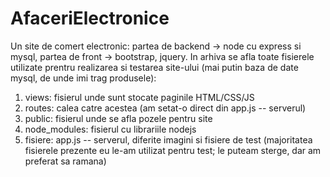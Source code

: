 # AfaceriElectronice
Un site de comert electronic: partea de backend -> node cu express si mysql, partea de front -> bootstrap, jquery.
In arhiva se afla toate fisierele utilizate prentru realizarea si testarea site-ului (mai putin baza de date mysql, de unde imi trag produsele):
1. views: fisierul unde sunt stocate paginile HTML/CSS/JS 
2. routes: calea catre acestea (am setat-o direct din app.js -- serverul)
3. public: fisierul unde se afla pozele pentru site
4. node_modules: fisierul cu librariile nodejs 
5. fisiere: app.js -- serverul, diferite imagini si fisiere de test (majoritatea fisierele prezente eu le-am utilizat pentru test; le puteam sterge, dar am preferat sa ramana)
